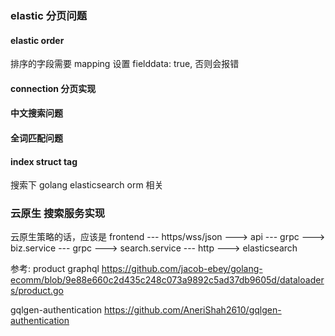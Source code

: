 ### elastic 分页问题

#### elastic order

排序的字段需要 mapping 设置 fielddata: true, 否则会报错

#### connection 分页实现

#### 中文搜索问题

#### 全词匹配问题

#### index struct tag

搜索下 golang elasticsearch orm 相关

### 云原生 搜索服务实现

云原生策略的话，应该是
frontend --- https/wss/json ---> api --- grpc ---> biz.service --- grpc ---> search.service --- http ---> elasticsearch

参考:
product graphql
https://github.com/jacob-ebey/golang-ecomm/blob/9e88e660c2d435c248c073a9892c5ad37db9605d/dataloaders/product.go

gqlgen-authentication
https://github.com/AneriShah2610/gqlgen-authentication
